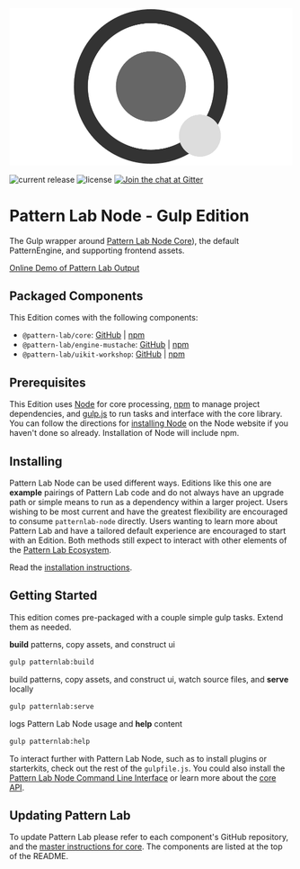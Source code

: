![Pattern Lab Logo](https://github.com/pattern-lab/patternlab-node/raw/master/patternlab.png 'Pattern Lab Logo')

![current release](https://img.shields.io/npm/v/@pattern-lab/edition-node-gulp.svg)
![license](https://img.shields.io/github/license/pattern-lab/patternlab-node.svg) [![Join the chat at Gitter](https://badges.gitter.im/pattern-lab/node.svg)](https://gitter.im/pattern-lab/node)

# Pattern Lab Node - Gulp Edition

The Gulp wrapper around [Pattern Lab Node Core](https://github.com/pattern-lab/patternlab-node/tree/master/packages/core)), the default PatternEngine, and supporting frontend assets.

[Online Demo of Pattern Lab Output](http://demo.patternlab.io/)

## Packaged Components

This Edition comes with the following components:

* `@pattern-lab/core`: [GitHub](https://github.com/pattern-lab/patternlab-node/tree/master/packages/core) | [npm](https://www.npmjs.com/package/@pattern-lab/core)
* `@pattern-lab/engine-mustache`: [GitHub](https://github.com/pattern-lab/tree/master/packages/engine-mustache) | [npm](https://www.npmjs.com/package/@pattern-lab/engine-mustache)
* `@pattern-lab/uikit-workshop`: [GitHub](https://github.com/pattern-lab/tree/master/packages/uikit-workshop) | [npm](https://www.npmjs.com/package/@pattern-lab/uikit-workshop)

## Prerequisites

This Edition uses [Node](https://nodejs.org) for core processing, [npm](https://www.npmjs.com/) to manage project dependencies, and [gulp.js](http://gulpjs.com/) to run tasks and interface with the core library. You can follow the directions for [installing Node](https://nodejs.org/en/download/) on the Node website if you haven't done so already. Installation of Node will include npm.

## Installing

Pattern Lab Node can be used different ways. Editions like this one are **example** pairings of Pattern Lab code and do not always have an upgrade path or simple means to run as a dependency within a larger project. Users wishing to be most current and have the greatest flexibility are encouraged to consume `patternlab-node` directly. Users wanting to learn more about Pattern Lab and have a tailored default experience are encouraged to start with an Edition. Both methods still expect to interact with other elements of the [Pattern Lab Ecosystem](https://github.com/pattern-lab/patternlab-node/tree/master/packages/core#ecosystem).

Read the [installation instructions](https://github.com/pattern-lab/patternlab-node/tree/master#installation).

## Getting Started

This edition comes pre-packaged with a couple simple gulp tasks. Extend them as needed.

**build** patterns, copy assets, and construct ui

```bash
gulp patternlab:build
```

build patterns, copy assets, and construct ui, watch source files, and **serve** locally

```bash
gulp patternlab:serve
```

logs Pattern Lab Node usage and **help** content

```bash
gulp patternlab:help
```

To interact further with Pattern Lab Node, such as to install plugins or starterkits, check out the rest of the `gulpfile.js`. You could also install the [Pattern Lab Node Command Line Interface](https://github.com/pattern-lab/patternlab-node/tree/master/packages/cli) or learn more about the [core API](https://github.com/pattern-lab/patternlab-node/tree/master/packages/core#usage).

## Updating Pattern Lab

To update Pattern Lab please refer to each component's GitHub repository, and the [master instructions for core](https://github.com/pattern-lab/patternlab-node/wiki/Upgrading). The components are listed at the top of the README.

